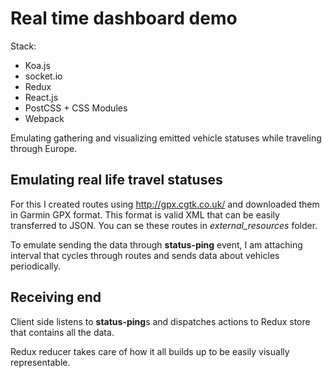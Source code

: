 # Real time dashboard demo

Stack:

* Koa.js
* socket.io
* Redux
* React.js
* PostCSS + CSS Modules
* Webpack

Emulating gathering and visualizing emitted vehicle statuses while traveling through Europe.

## Emulating real life travel statuses

For this I created routes using http://gpx.cgtk.co.uk/ and downloaded them in Garmin GPX format. This format is valid XML that can be easily transferred to JSON. You can se these routes in *external_resources* folder.

To emulate sending the data through **status-ping** event, I am attaching interval that cycles through routes and sends data about vehicles periodically.

## Receiving end

Client side listens to **status-ping**s and dispatches actions to Redux store that contains all the data.

Redux reducer takes care of how it all builds up to be easily visually representable.